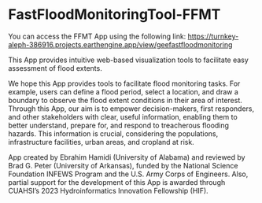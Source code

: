 # FastFloodMonitoringTool-FFMT
You can access the FFMT App using the following link:
https://turnkey-aleph-386916.projects.earthengine.app/view/geefastfloodmonitoring

This App provides intuitive web-based visualization tools to facilitate easy assessment of flood extents.

We hope this App provides tools to facilitate flood monitoring tasks. For example, users can define a flood period, select a location, and draw a boundary to observe the flood extent conditions in their area of interest.
Through this App, our aim is to empower decision-makers, first responders, and other stakeholders with clear, useful information, enabling them to better understand, prepare for, and respond to treacherous flooding hazards. This information is crucial, considering the populations, infrastructure facilities, urban areas, and cropland at risk.

App created by Ebrahim Hamidi (University of Alabama) and reviewed by Brad G. Peter (University of Arkansas), funded by the National Science Foundation INFEWS Program and the U.S. Army Corps of Engineers. Also, partial support for the development of this App is awarded through CUAHSI’s 2023 Hydroinformatics Innovation Fellowship (HIF).
